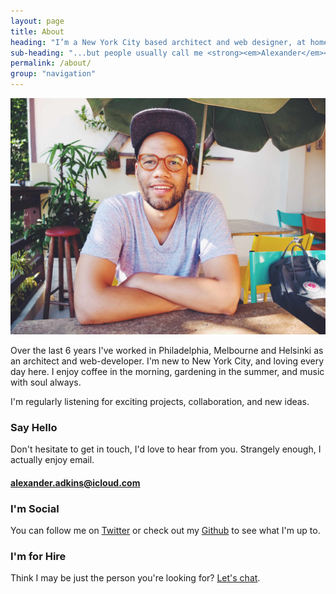 ```yaml
---
layout: page
title: About
heading: "I’m a New York City based architect and web designer, at home navigating the path between analog and digital"
sub-heading: "...but people usually call me <strong><em>Alexander</em></strong>."
permalink: /about/
group: "navigation"
---
```


<div class="clearfix my3 py2" markdown="1">
  <img class="mb3 animated fadeInUp" src="/assets/about-photo-2.jpg"/>

  Over the last 6 years I've worked in Philadelphia, Melbourne and Helsinki as an architect and web-developer. I'm new to New York City, and loving every day here. I enjoy coffee in the morning, gardening in the summer, and music with soul always. 

  I'm regularly listening for exciting projects, collaboration, and new ideas.
</div>

<div class="clearfix mxn2">
  <div class="col sm-col-12 md-col-6 p2">
    <h3 class="center">Say Hello</h3>
    <p class="center">
      Don't hesitate to get in touch, I'd love to hear from you.
      Strangely enough, I actually enjoy email.
    </p>
    <h4 class="center">
      <a href="mailto:alexander.adkins@icloud.com" target="\_blank">alexander.adkins@icloud.com</a>
    </h4>
  </div>
  <div class="col sm-col-12 md-col-6 p2">
    <h3 class="center">I'm Social</h3>
    <p class="center">
      You can follow me on <a href="http://www.twitter.com/handsomecraft/" target="\_blank">Twitter</a>
      or check out my <a href="http://www.github.com/P0WW0W/" target="\_blank">Github</a> to see what I'm up to.
    </p>
  </div>
</div>
<div class="clearfix mxn2">
  <div class="col sm-col-12 md-col-6 p2">
    <h3 class="center">I'm for Hire</h3>
    <p class="center">
      Think I may be just the person you're looking for?
      <a href="mailto:alexander.adkins@icloud.com" target="\_blank">Let's chat</a>.
    </p>
  </div>
</div>
